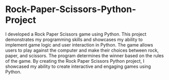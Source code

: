 # Rock-Paper-Scissors-Python-Project

I developed a Rock Paper Scissors game using Python. This project demonstrates my programming skills and showcases my ability to implement game logic and user interaction in Python. The game allows users to play against the computer and make their choices between rock, paper, and scissors. The program determines the winner based on the rules of the game. By creating the Rock Paper Scissors Python project, I showcased my ability to create interactive and engaging games using Python.
